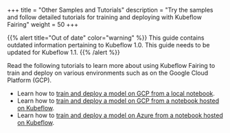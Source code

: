 +++
title = "Other Samples and Tutorials"
description = "Try the samples and follow detailed tutorials for training and deploying with Kubeflow Fairing"
weight = 50
+++

{{% alert title="Out of date" color="warning" %}}
This guide contains outdated information pertaining to Kubeflow 1.0. This guide
needs to be updated for Kubeflow 1.1.
{{% /alert %}}


Read the following tutorials to learn more about using Kubeflow Fairing to train
and deploy on various environments such as on the Google Cloud Platform (GCP).

*  Learn how to [train and deploy a model on GCP from a local
   notebook][gcp-local].
*  Learn how to [train and deploy a model on GCP from a notebook hosted on
   Kubeflow][gcp-kubeflow].
*  Learn how to [train and deploy a model on Azure from a notebook hosted on
   Kubeflow][azure-fairing].

[gcp-local]: /docs/fairing/gcp/tutorials/gcp-local-notebook/
[gcp-kubeflow]: /docs/fairing/gcp/tutorials/gcp-kubeflow-notebook/
[azure-fairing]: /docs/fairing/azure/

